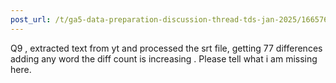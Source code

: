 ```yaml
---
post_url: /t/ga5-data-preparation-discussion-thread-tds-jan-2025/166576/74
---
```

Q9 , extracted text from yt and processed the srt file, getting 77 differences adding any word the diff count is increasing . Please tell what i am missing here.